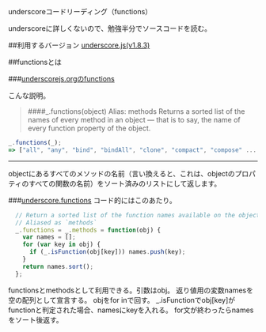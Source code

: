 underscoreコードリーディング（functions）

underscoreに詳しくないので、勉強半分でソースコードを読む。



##利用するバージョン
[underscore.js(v1.8.3)](https://github.com/jashkenas/underscore/tree/1.8.3)


##functionsとは


###[underscorejs.orgのfunctions](http://underscorejs.org/#functions)

こんな説明。
>####_.functions(object) Alias: methods 
>Returns a sorted list of the names of every method in an object — that is to say, the name of every function property of the object.


```javascript
_.functions(_);
=> ["all", "any", "bind", "bindAll", "clone", "compact", "compose" ...
```

------------- 

objectにあるすべてのメソッドの名前（言い換えると、これは、objectのプロパティのすべての関数の名前）をソート済みのリストにして返します。

###[underscore.functions](https://github.com/jashkenas/underscore/blob/1.8.3/underscore.js#L995)
コード的にはこのあたり。

```javascript
  // Return a sorted list of the function names available on the object.
  // Aliased as `methods`
  _.functions = _.methods = function(obj) {
    var names = [];
    for (var key in obj) {
      if (_.isFunction(obj[key])) names.push(key);
    }
    return names.sort();
  };
```

functionsとmethodsとして利用できる。引数はobj。
返り値用の変数namesを空の配列として宣言する。
objをfor inで回す。
_.isFunctionでobj[key]がfunctionと判定された場合、namesにkeyを入れる。
for文が終わったらnamesをソート後返す。
